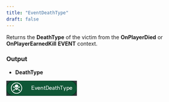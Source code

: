 ```yaml
---
title: "EventDeathType"
draft: false
---
```

Returns the **DeathType** of the victim from the **OnPlayerDied** or **OnPlayerEarnedKill** **EVENT** context.
### Output
-   **DeathType**

![EventDeathType](https://raw.githubusercontent.com/battlefield-portal-community/Image-CDN/main/portal_blocks/EventDeathType.png)